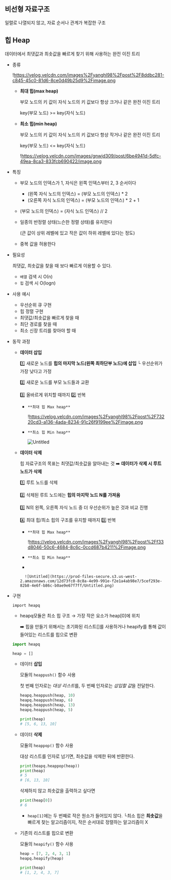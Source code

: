 ## 비선형 자료구조

일렬로 나열되지 않고, 자료 순서나 관계가 복잡한 구조 

## 힙 Heap

데이터에서 최댓값과 최솟값을 빠르게 찾기 위해 사용하는 완전 이진 트리

- 종류
    
    !https://velog.velcdn.com/images%2Fyanghl98%2Fpost%2F8ddbc281-c845-45c0-81d6-8ce0d49b25d9%2Fimage.png
    
    - **최대 힙(max heap)**
        
        부모 노드의 키 값이 자식 노드의 키 값보다 항상 크거나 같은 완전 이진 트리
        
        key(부모 노드) >= key(자식 노드)
        
    - **최소 힙(min heap)**
        
        부모 노드의 키 값이 자식 노드의 키 값보다 항상 작거나 같은 완전 이진 트리
        
        key(부모 노드) <= key(자식 노드)
        
        !https://velog.velcdn.com/images/gnwjd309/post/6be4941d-5dfc-49ea-8ca3-833fcb690422/image.png
        

- 특징
    - 부모 노드의 인덱스가 1, 자식은 왼쪽 인덱스부터 2, 3 순서이다
        - (왼쪽 자식 노드의 인덱스) = (부모 노드의 인덱스) * 2
        - (오른쪽 자식 노드의 인덱스) = (부모 노드의 인덱스) * 2 + 1
    - (부모 노드의 인덱스) = (자식 노드 인덱스) // 2
    - 일종의 반정렬 상태(느슨한 정렬 상태)를 유지한다
        
        (큰 값이 상위 레벨에 있고 작은 값이 하위 레벨에 있다는 정도)
        
    - 중복 값을 허용한다

- 필요성
    
    최댓값, 최솟값을 찾을 때 보다 빠르게 이용할 수 있다.
    
    - `배열` 검색 시 Ο(n)
    - `힙` 검색 시 O(logn)

- 사용 예시
    - 우선순위 큐 구현
    - 힙 정렬 구현
    - 최댓값/최솟값을 빠르게 찾을 때
    - 최단 경로를 찾을 때
    - 최소 신장 트리를 찾아야 할 때

- 동작 과정
    - **데이터 삽입**
        
        1️⃣ 새로운 노드를 **힙의 마지막 노드(왼쪽 최하단부 노드)에 삽입 
        └** 우선순위가 가장 낮다고 가정
        
        2️⃣ 새로운 노드를 부모 노드들과 교환
        
        3️⃣ 올바르게 위치할 때까지 2️⃣ 반복
        
        - `**최대 힙 Max heap**`
            
            !https://velog.velcdn.com/images%2Fyanghl98%2Fpost%2F73220cd3-a136-4ada-8234-91c26f9199ee%2Fimage.png
            
        - `**최소 힙 Min heap**`
            
            ![Untitled](https://prod-files-secure.s3.us-west-2.amazonaws.com/12d73fc0-8c8a-4e99-991e-f2e1a4ab98e7/abe5d768-7e80-46f9-ba5b-e1870d2bbab6/Untitled.png)
            
    - **데이터 삭제**
        
        힙 자료구조의 목표는 최댓값/최솟값을 알아내는 것
        ➡️ **데이터가 삭제 시 루트 노드가 삭제**
        
        1️⃣ 루트 노드를 삭제
        
        2️⃣ 삭제된 루트 노드에는 **힙의 마지막 노드 N를 가져옴**
        
        3️⃣ N의 왼쪽, 오른쪽 자식 노드 중 더 우선순위가 높은 것과 비교 진행
        
        4️⃣ 최대 힙/최소 힙의 구조를 유지할 때까지 3️⃣ 반복
        
        - `**최대 힙 Max heap**`
            
            !https://velog.velcdn.com/images%2Fyanghl98%2Fpost%2Ff33d8046-50c6-4684-8c6c-0ccd687b4211%2Fimage.png
            
        - `**최소 힙 Min heap**`
        - 
            
            ![Untitled](https://prod-files-secure.s3.us-west-2.amazonaws.com/12d73fc0-8c8a-4e99-991e-f2e1a4ab98e7/5cef293e-82b8-4e6f-b86c-b0ae9e67f7ff/Untitled.png)
            
- 구현
    
    `import heapq`
    
    - heapq모듈은 최소 힙 구조 → 가장 작은 요소가 heap[0]에 위치
        
        ➡️ 힙을 만들기 위해서는 초기화된 리스트[]를 사용하거나 heapify를 통해 값이 들어있는 리스트를 힙으로 변환
        
    
    ```python
    import heapq
    
    heap = []
    ```
    
    - 데이터 **삽입**
        
        모듈의 `heappush()` 함수 사용
        
        첫 번째 인자로는 *대상 리스트*를, 두 번째 인자로는 *삽입할 값*을 전달한다.
        
        ```python
        heapq.heappush(heap, 10)
        heapq.heappush(heap, 6)
        heapq.heappush(heap, 13)
        heapq.heappush(heap, 5)
        
        print(heap)
        # [5, 6, 13, 10]
        ```
        
    
    - 데이터 **삭제**
        
        모듈의 `heappop()` 함수 사용
        
        대상 리스트를 인자로 넘기면, 최솟값을 삭제한 뒤에 반환한다.
        
        ```python
        print(heapq.heappop(heap))
        print(heap)
        # 5
        # [6, 13, 10]
        ```
        
        삭제하지 않고 최솟값을 출력하고 싶다면
        
        ```python
        print(heap[0])
        # 6
        ```
        
        - `heap[1]`에는 두 번째로 작은 원소가 들어있지 않다.
        └최소 힙은 **최솟값**을 빠르게 찾는 알고리즘이지, 작은 순서대로 정렬하는 알고리즘이 X
    
    - 기존의 리스트를 힙으로 변환
        
        모듈의 `heapify()` 함수 사용
        
        ```python
        heap = [7, 2, 4, 3, 1]
        heapq.heapify(heap)
        
        print(heap)
        # [1, 2, 4, 3, 7]
        ```